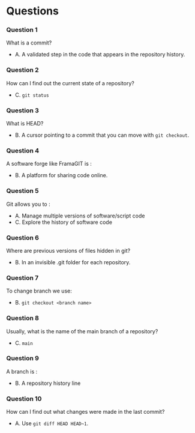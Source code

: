 # Questions

### Question 1

What is a commit?
- A. A validated step in the code that appears in the repository history.

### Question 2

How can I find out the current state of a repository?
- C. `git status`

### Question 3

What is HEAD?
- B. A cursor pointing to a commit that you can move with `git checkout`.

### Question 4

A software forge like FramaGIT is :
- B. A platform for sharing code online.


### Question 5

Git allows you to :
- A. Manage multiple versions of software/script code
- C. Explore the history of software code


### Question 6

Where are previous versions of files hidden in git?
- B. In an invisible .git folder for each repository.


### Question 7

To change branch we use:
- B. `git checkout <branch name>`


### Question 8

Usually, what is the name of the main branch of a repository?
- C. `main`

### Question 9

A branch is :
- B. A repository history line


### Question 10

How can I find out what changes were made in the last commit?
- A. Use `git diff HEAD HEAD~1`.